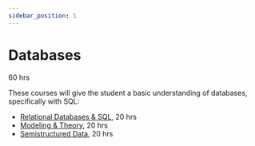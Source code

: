 ```yaml
---
sidebar_position: 1
---
```


# Databases
60 hrs

These courses will give the student a basic understanding of databases, specifically with SQL:
- [Relational Databases & SQL](https://www.edx.org/learn/relational-databases/stanford-university-databases-relational-databases-and-sql), 20 hrs
- [Modeling & Theory](https://www.edx.org/learn/databases/stanford-university-databases-modeling-and-theory), 20 hrs
- [Semistructured Data](https://www.edx.org/learn/relational-databases/stanford-university-databases-semistructured-data), 20 hrs
